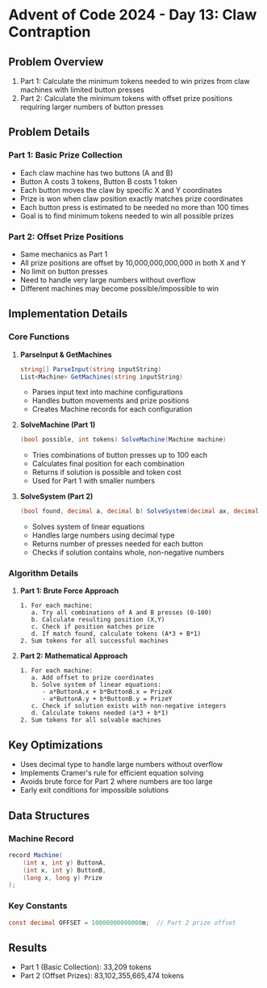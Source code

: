 # Advent of Code 2024 - Day 13: Claw Contraption

## Problem Overview
1. Part 1: Calculate the minimum tokens needed to win prizes from claw machines with limited button presses
2. Part 2: Calculate the minimum tokens with offset prize positions requiring larger numbers of button presses

## Problem Details

### Part 1: Basic Prize Collection
- Each claw machine has two buttons (A and B)
- Button A costs 3 tokens, Button B costs 1 token
- Each button moves the claw by specific X and Y coordinates
- Prize is won when claw position exactly matches prize coordinates
- Each button press is estimated to be needed no more than 100 times
- Goal is to find minimum tokens needed to win all possible prizes

### Part 2: Offset Prize Positions
- Same mechanics as Part 1
- All prize positions are offset by 10,000,000,000,000 in both X and Y
- No limit on button presses
- Need to handle very large numbers without overflow
- Different machines may become possible/impossible to win

## Implementation Details

### Core Functions

1. **ParseInput & GetMachines**
    ```csharp
    string[] ParseInput(string inputString)
    List<Machine> GetMachines(string inputString)
    ```
    - Parses input text into machine configurations
    - Handles button movements and prize positions
    - Creates Machine records for each configuration

2. **SolveMachine (Part 1)**
    ```csharp
    (bool possible, int tokens) SolveMachine(Machine machine)
    ```
    - Tries combinations of button presses up to 100 each
    - Calculates final position for each combination
    - Returns if solution is possible and token cost
    - Used for Part 1 with smaller numbers

3. **SolveSystem (Part 2)**
    ```csharp
    (bool found, decimal a, decimal b) SolveSystem(decimal ax, decimal ay, decimal bx, decimal by, decimal px, decimal py)
    ```
    - Solves system of linear equations
    - Handles large numbers using decimal type
    - Returns number of presses needed for each button
    - Checks if solution contains whole, non-negative numbers

### Algorithm Details

1. **Part 1: Brute Force Approach**
   ```
   1. For each machine:
      a. Try all combinations of A and B presses (0-100)
      b. Calculate resulting position (X,Y)
      c. Check if position matches prize
      d. If match found, calculate tokens (A*3 + B*1)
   2. Sum tokens for all successful machines
   ```

2. **Part 2: Mathematical Approach**
   ```
   1. For each machine:
      a. Add offset to prize coordinates
      b. Solve system of linear equations:
         - a*ButtonA.x + b*ButtonB.x = PrizeX
         - a*ButtonA.y + b*ButtonB.y = PrizeY
      c. Check if solution exists with non-negative integers
      d. Calculate tokens needed (a*3 + b*1)
   2. Sum tokens for all solvable machines
   ```

## Key Optimizations
- Uses decimal type to handle large numbers without overflow
- Implements Cramer's rule for efficient equation solving
- Avoids brute force for Part 2 where numbers are too large
- Early exit conditions for impossible solutions

## Data Structures

### Machine Record
```csharp
record Machine(
    (int x, int y) ButtonA,
    (int x, int y) ButtonB,
    (long x, long y) Prize
);
```

### Key Constants
```csharp
const decimal OFFSET = 10000000000000m;  // Part 2 prize offset
```

## Results
- Part 1 (Basic Collection): 33,209 tokens
- Part 2 (Offset Prizes): 83,102,355,665,474 tokens